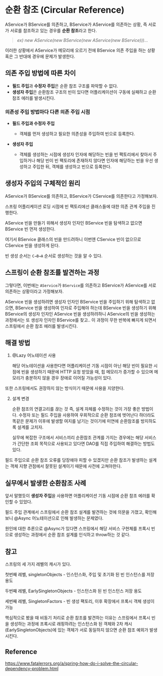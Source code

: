 # 순환 참조 (Circular Reference)

AService가 BService를 의존하고, BService가 AService를 의존하는 상황, 즉 서로가 서로를 참조하고 있는 경우를 **순환 참조**라고 한다.

> *ex) new AService(new BService(new AService(new BService)))...*
> 

이러한 상황에서 AService가 메모리에 오르기 전에 BService 의존 주입을 하는 상황 혹은 그 반대에 경우에 문제가 발생한다.

## 의존 주입 방법에 따른 차이

- **필드 주입**과 **수정자 주입**은 순환 참조 구조를 파악할 수 없다.
- **생성자 주입**은 순환참조 구조의 빈이 있다면 어플리케이션이 구동에 실패하고 순환참조 에러를 발생시킨다.
    
### **의존성** **주입 방법마다 다른 의존 주입 시점**
    
- **필드 주입과 수정자 주입**
  - 객체를 먼저 생성하고 필요한 의존성을 주입하여 빈으로 등록한다.
        
- **생성자 주입**
  - 객체를 생성하는 시점에 생성자 인자에 해당하는 빈을 빈 팩토리에서 찾아서 주입하거나 해당 빈이 빈 팩토리에 존재하지 않다면  인자에 해당하는 빈을 우선 생성하고 주입한 뒤, 객체를 생성하고 빈으로 등록한다.
        

## 생성자 주입의 구체적인 원리

AService가 BService를 의존하고, BService가 CService를 의존한다고 가정해보자.

스프링 어플리케이션 로딩 시점에 빈 팩토리에선 클래스들에 대한 의존 관계 주입을 진행한다.

AService 빈을 만들기 위해서 생성자 인자인 BService 빈을 탐색하고 없으면 BService 빈 먼저 생성한다. 

여기서 BService 클래스의 빈을 만드려하니 이번엔 CService 빈이 없으므로 CService 빈을 생성하게 된다.

빈 생성 순서는 `C→B→A` 순서로 생성하는 것을 알 수 있다.

## 스프링이 순환 참조를 발견하는 과정

그렇다면, 이번에는 `AService`가 `BService`를 의존하고 BService가 AService를 서로 의존하는 상황이라고 가정해보자.

AService 빈을 생성하려면 생성자 인자인 BService 빈을 주입하기 위해 탐색하고 없으면, BService 빈을 생성하여 인자로 주입해야 하는데 BService 빈을 생성하기 위해 BService의 생성자 인자인 AService 빈을 생성하려하니 AService의 빈을 생성하는 과정에서는 또 생성자 인자인 BService를 찾고.. 이 과정이 무한 반복에 빠지게 되면서 스프링에서 순환 참조 에러를 발생시킨다.

## 해결 방법

1. @Lazy 어노테이션 사용
    
    해당 어노테이션을 사용한다면 어플리케이션 기동 시점이 아닌 해당 빈이 필요한 시점에 빈을 생성하기 때문에 HTTP 요청 받았을 때, 힙 메모리가 증가할 수 있으며 메모리가 충분하지 않을 경우 장애로 이어질 가능성이 있다. 

또한 스프링에서도 권장하지 않는 방식이기 때문에 사용을 지양한다.

2. 설계 변경
    
    순환 참조의 연결고리를 끊는 것 즉, 설계 자체를 수정하는 것이 가장 좋은 방법이다. 
    수정자 또는 필드 주입을 사용하여 우회적으로 순환 참조에 벗어난다 하더라도 똑같은 문제가 이후에 발생할 여지를 남기는 것이기에 미연에 순환참조를 방지하도록 설계를 고치자.
    
    실무에 복잡한 구조에서 서비스끼리 순환참조 관계를 가지는 경우에는 해당 서비스가 간단한 조회 목적으로 사용되고 있다면 DAO를 직접 주입하여 해결하는 방법도 있다.
    

<aside>
 필드 주입으로 순환 참조 오류를 당장에야 피할 수 있겠지만 순환 참조가 발생하는 설계는 객체 지향 관점에서 잘못된 설계이기 때문에 사전에 고쳐야한다.

</aside>


## 실무에서 발생한 순환참조 사례

앞서 말했듯이 **생성자 주입**을 사용하면 어플리케이션 기동 시점에 순환 참조 에러를 확인할 수 있었다.

필드 주입 관계에서 스프링에서 순환 참조 설계를 발견하는 것에 의문을 가졌고, 확인해보니 @Async 어노테이션으로 인해 발생하는 문제였다.

원인에 대한 추론으로 @Async가 있다면 스프링에서 해당 서비스 구현체를 프록시 빈으로 생성하는 과정에서 순환 참조 설계를 인식하고 throw하는 것 같다. 

## 참고
스프링의 세 가지 레벨의 캐시가 있다.

첫번째 레벨, singletonObjects - 인스턴스화, 주입 및 초기화 된 빈 인스턴스를 저장 용도

두번째 레벨, EarlySingletonObjects - 인스턴스화 된 빈 인스턴스 저장 용도

세번째 레벨, SingletonFactors - 빈 생성 팩토리, 이후 확장에서 프록시 객체 생성이 가능

핵심적으로 봤을 때 비동기 처리로 순환 참조를 발견하는 이유는 스프링에서 프록시 빈을 생성하는 과정에 프록시로 래핑하려는 인스턴스화 된 객체와 2차 캐시(EarlySingletonObjects)에 있는 객체가 서로 동일하지 않으면 순환 참조 예외가 발생시킨다.

## Reference
https://www.fatalerrors.org/a/spring-how-do-i-solve-the-circular-dependency-problem.html
